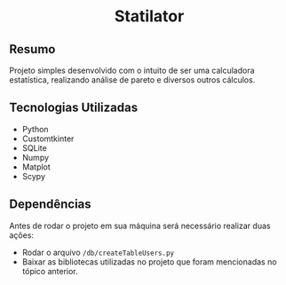 # <p align="center"> Statilator </p>

## Resumo
Projeto simples desenvolvido com o intuito de ser uma calculadora estatística, realizando análise de pareto e diversos outros cálculos.

## Tecnologias Utilizadas
- Python
- Customtkinter
- SQLite
- Numpy
- Matplot
- Scypy

## Dependências
Antes de rodar o projeto em sua máquina será necessário realizar duas ações:
- Rodar o arquivo ```/db/createTableUsers.py```
- Baixar as bibliotecas utilizadas no projeto que foram mencionadas no tópico anterior.
